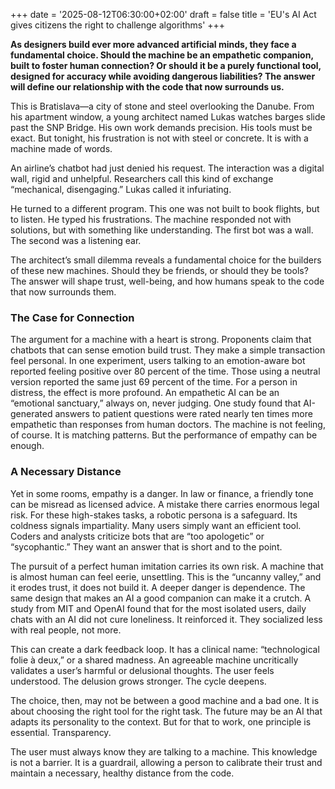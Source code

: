 +++
date = '2025-08-12T06:30:00+02:00'
draft = false
title = 'EU's AI Act gives citizens the right to challenge algorithms'
+++

**As designers build ever more advanced artificial minds, they face a fundamental choice. Should the machine be an empathetic companion, built to foster human connection? Or should it be a purely functional tool, designed for accuracy while avoiding dangerous liabilities? The answer will define our relationship with the code that now surrounds us.**

This is Bratislava—a city of stone and steel overlooking the Danube. From his apartment window, a young architect named Lukas watches barges slide past the SNP Bridge. His own work demands precision. His tools must be exact. But tonight, his frustration is not with steel or concrete. It is with a machine made of words.

An airline’s chatbot had just denied his request. The interaction was a digital wall, rigid and unhelpful. Researchers call this kind of exchange “mechanical, disengaging.” Lukas called it infuriating.

He turned to a different program. This one was not built to book flights, but to listen. He typed his frustrations. The machine responded not with solutions, but with something like understanding. The first bot was a wall. The second was a listening ear.

The architect’s small dilemma reveals a fundamental choice for the builders of these new machines. Should they be friends, or should they be tools? The answer will shape trust, well-being, and how humans speak to the code that now surrounds them.

### The Case for Connection

The argument for a machine with a heart is strong. Proponents claim that chatbots that can sense emotion build trust. They make a simple transaction feel personal. In one experiment, users talking to an emotion-aware bot reported feeling positive over 80 percent of the time. Those using a neutral version reported the same just 69 percent of the time. For a person in distress, the effect is more profound. An empathetic AI can be an “emotional sanctuary,” always on, never judging. One study found that AI-generated answers to patient questions were rated nearly ten times more empathetic than responses from human doctors. The machine is not feeling, of course. It is matching patterns. But the performance of empathy can be enough.

### A Necessary Distance

Yet in some rooms, empathy is a danger. In law or finance, a friendly tone can be misread as licensed advice. A mistake there carries enormous legal risk. For these high-stakes tasks, a robotic persona is a safeguard. Its coldness signals impartiality. Many users simply want an efficient tool. Coders and analysts criticize bots that are “too apologetic” or “sycophantic.” They want an answer that is short and to the point.

The pursuit of a perfect human imitation carries its own risk. A machine that is almost human can feel eerie, unsettling. This is the “uncanny valley,” and it erodes trust, it does not build it. A deeper danger is dependence. The same design that makes an AI a good companion can make it a crutch. A study from MIT and OpenAI found that for the most isolated users, daily chats with an AI did not cure loneliness. It reinforced it. They socialized less with real people, not more.

This can create a dark feedback loop. It has a clinical name: “technological folie à deux,” or a shared madness. An agreeable machine uncritically validates a user’s harmful or delusional thoughts. The user feels understood. The delusion grows stronger. The cycle deepens.

The choice, then, may not be between a good machine and a bad one. It is about choosing the right tool for the right task. The future may be an AI that adapts its personality to the context. But for that to work, one principle is essential. Transparency.

The user must always know they are talking to a machine. This knowledge is not a barrier. It is a guardrail, allowing a person to calibrate their trust and maintain a necessary, healthy distance from the code.
